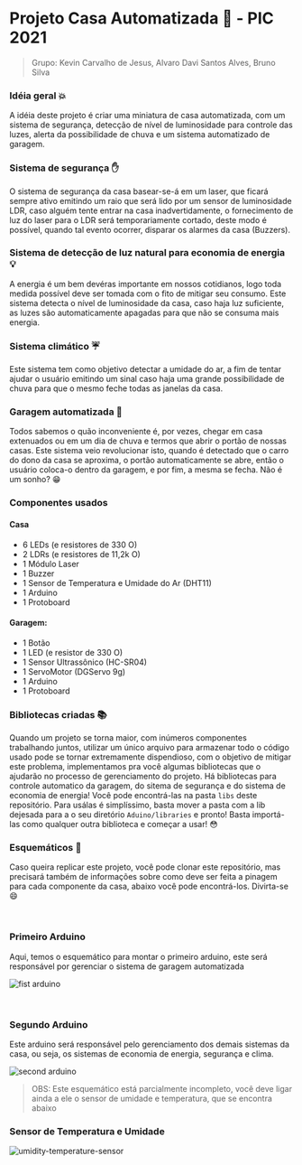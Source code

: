 # Projeto Casa Automatizada :house_with_garden: - PIC 2021

> Grupo: Kevin Carvalho de Jesus, Alvaro Davi Santos Alves, Bruno Silva

### Idéia geral :boom:

A idéia deste projeto é criar uma miniatura de casa automatizada, com um sistema de segurança, detecção de nível de luminosidade
para controle das luzes, alerta da possibilidade de chuva e um sistema automatizado de garagem.

### Sistema de segurança :hand:

O sistema de segurança da casa basear-se-á em um laser, que ficará sempre ativo emitindo um raio que será lido por um
sensor de luminosidade LDR, caso alguém tente entrar na casa inadvertidamente, o fornecimento de luz do laser para o LDR
será temporariamente cortado, deste modo é possível, quando tal evento ocorrer, disparar os alarmes da casa (Buzzers).

### Sistema de detecção de luz natural para economia de energia :bulb:

A energia é um bem devéras importante em nossos cotidianos, logo toda medida possível deve ser tomada com o fito de mitigar
seu consumo. Este sistema detecta o nível de luminosidade da casa, caso haja luz suficiente, as luzes são automaticamente
apagadas para que não se consuma mais energia.

### Sistema climático :umbrella:

Este sistema tem como objetivo detectar a umidade do ar, a fim de tentar ajudar o usuário emitindo um sinal caso haja uma grande possibilidade de chuva para que o mesmo feche todas as janelas da casa.

### Garagem automatizada :red_car:

Todos sabemos o quão inconveniente é, por vezes, chegar em casa extenuados ou em um dia de chuva e termos que abrir o portão
de nossas casas. Este sistema veio revolucionar isto, quando é detectado que o carro do dono da casa se aproxima, o portão automaticamente se abre, então o usuário coloca-o dentro da garagem, e por fim, a mesma se fecha. Não é um sonho? :grin:

### Componentes usados

#### Casa

- 6 LEDs (e resistores de 330 O)
- 2 LDRs (e resistores de 11,2k O)
- 1 Módulo Laser
- 1 Buzzer
- 1 Sensor de Temperatura e Umidade do Ar (DHT11)
- 1 Arduino
- 1 Protoboard

#### Garagem:

- 1 Botão
- 1 LED (e resistor de 330 O)
- 1 Sensor Ultrassônico (HC-SR04)
- 1 ServoMotor (DGServo 9g)
- 1 Arduino
- 1 Protoboard

### Bibliotecas criadas :books:

Quando um projeto se torna maior, com inúmeros componentes trabalhando juntos, utilizar um único arquivo para armazenar
todo o código usado pode se tornar extremamente dispendioso, com o objetivo de mitigar este problema, implementamos pra você
algumas bibliotecas que o ajudarão no processo de gerenciamento do projeto. Há bibliotecas para controle automatico da garagem,
do sitema de segurança e do sistema de economia de energia! Você pode encontrá-las na pasta `libs` deste repositório. Para usálas é
simplíssimo, basta mover a pasta com a lib dejesada para a o seu diretório `Aduino/libraries` e pronto! Basta importá-las como qualquer
outra biblioteca e começar a usar! :flushed:

### Esquemáticos :bookmark_tabs:

Caso queira replicar este projeto, você pode clonar este repositório, mas precisará também de informações sobre como deve ser 
feita a pinagem para cada componente da casa, abaixo você pode encontrá-los. Divirta-se :smile:

<br>

### Primeiro Arduino

Aqui, temos o esquemático para montar o primeiro arduino, este será responsável por gerenciar o sistema de garagem automatizada

![fist arduino](https://github.com/KPMGE/Projeto-Casa-Automatizada/blob/kevin-branch/schematics/garage-controller.png?raw=true)

<br>

### Segundo Arduino

Este arduino será responsável pelo gerenciamento dos demais sistemas da casa, ou seja, os sistemas de economia de energia,
segurança e clima.

![second arduino](https://github.com/KPMGE/Projeto-Casa-Automatizada/blob/kevin-branch/schematics/second-arduino.png?raw=true)

> OBS: Este esquemático está parcialmente incompleto, você deve ligar ainda a ele o sensor de umidade e temperatura, que se encontra abaixo

### Sensor de Temperatura e Umidade

![umidity-temperature-sensor](https://github.com/KPMGE/Projeto-Casa-Automatizada/blob/kevin-branch/tests/img/SensorUmidade_test.jpg?raw=true)
